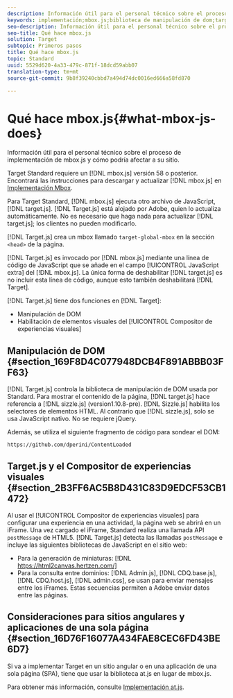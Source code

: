 ```yaml
---
description: Información útil para el personal técnico sobre el proceso de implementación de mbox.js y cómo podría afectar a su sitio.
keywords: implementación;mbox.js;biblioteca de manipulación de dom;target.js;compositor de experiencias visuales;visual experience composer;iframe;sitios angulares;aplicaciones de una sola página;app de una sola página;SPA
seo-description: Información útil para el personal técnico sobre el proceso de implementación de mbox.js y cómo podría afectar a su sitio.
seo-title: Qué hace mbox.js
solution: Target
subtopic: Primeros pasos
title: Qué hace mbox.js
topic: Standard
uuid: 5529d620-4a33-479c-871f-18dcd59abb07
translation-type: tm+mt
source-git-commit: 9b8f39240cbbd7a494d74dc0016ed666a58fd870

---
```



# Qué hace mbox.js{#what-mbox-js-does}

Información útil para el personal técnico sobre el proceso de implementación de mbox.js y cómo podría afectar a su sitio.

Target Standard requiere un [!DNL mbox.js] versión 58 o posterior. Encontrará las instrucciones para descargar y actualizar [!DNL mbox.js] en [Implementación Mbox](../../../c-implementing-target/c-implementing-target-for-client-side-web/t-mbox-download/mbox-download.md#task_4EAE26BB84FD4E1D858F411AEDF4B420).

Para Target Standard, [!DNL mbox.js] ejecuta otro archivo de JavaScript, [!DNL target.js]. [!DNL Target.js] está alojado por Adobe, quien lo actualiza automáticamente. No es necesario que haga nada para actualizar [!DNL target.js]; los clientes no pueden modificarlo.

[!DNL Target.js] crea un mbox llamado `target-global-mbox` en la sección `<head>` de la página.

[!DNL Target.js] es invocado por [!DNL mbox.js] mediante una línea de código de JavaScript que se añade en el campo [!UICONTROL JavaScript extra] del [!DNL mbox.js]. La única forma de deshabilitar [!DNL target.js] es no incluir esta línea de código, aunque esto también deshabilitará [!DNL Target].

[!DNL Target.js] tiene dos funciones en [!DNL Target]:

* Manipulación de DOM
* Habilitación de elementos visuales del [!UICONTROL Compositor de experiencias visuales]

## Manipulación de DOM {#section_169F8D4C077948DCB4F891ABBB03FF63}

[!DNL Target.js] controla la biblioteca de manipulación de DOM usada por Standard. Para mostrar el contenido de la página, [!DNL target.js] hace referencia a [!DNL sizzle.js] (version1.10.8-pre). [!DNL Sizzle.js] habilita los selectores de elementos HTML. Al contrario que [!DNL sizzle.js], solo se usa JavaScript nativo. No se requiere jQuery.

Además, se utiliza el siguiente fragmento de código para sondear el DOM:


`https://github.com/dperini/ContentLoaded`

## Target.js y el Compositor de experiencias visuales {#section_2B3FF6AC5B8D431C83D9EDCF53CB1472}

Al usar el [!UICONTROL Compositor de experiencias visuales] para configurar una experiencia en una actividad, la página web se abrirá en un iFrame. Una vez cargado el iFrame, Standard realiza una llamada API `postMessage` de HTML5. [!DNL Target.js] detecta las llamadas `postMessage` e incluye las siguientes bibliotecas de JavaScript en el sitio web:

* Para la generación de miniaturas: [!DNL https://html2canvas.hertzen.com/]
* Para la consulta entre dominios: [!DNL Admin.js], [!DNL CDQ.base.js], [!DNL CDQ.host.js], [!DNL admin.css], se usan para enviar mensajes entre los iFrames. Estas secuencias permiten a Adobe enviar datos entre las páginas.

## Consideraciones para sitios angulares y aplicaciones de una sola página   {#section_16D76F16077A434FAE8CEC6FD43BE6D7}

Si va a implementar Target en un sitio angular o en una aplicación de una sola página (SPA), tiene que usar la biblioteca at.js en lugar de mbox.js.

Para obtener más información, consulte [Implementación at.js](../../../c-implementing-target/c-implementing-target-for-client-side-web/t-mbox-download/c-target-atjs-implementation/target-atjs-implementation.md#concept_8AC8D169E02944B1A547A0CAD97EAC17).
